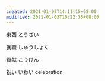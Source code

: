 ```yaml
---
created: 2021-01-02T14:11:15+08:00
modified: 2021-01-03T10:22:35+08:00
---
```


東西 とうざい

就職 しゅうしょく

貢献 こうけん

祝い いわい celebration
